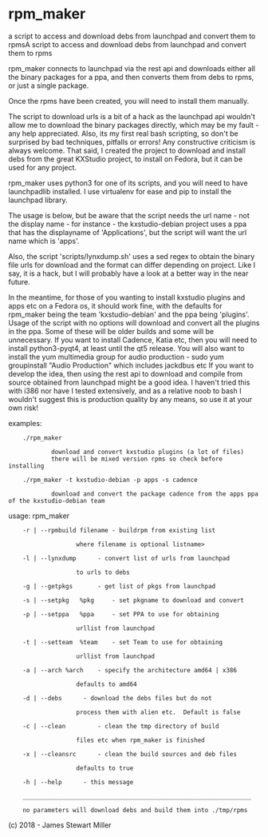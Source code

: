 # rpm_maker
a script to access and download debs from launchpad and convert them to rpmsA script to access and download debs from launchpad and convert them to rpms

rpm_maker connects to launchpad via the rest api and downloads either all the binary packages for a ppa, and then converts them from debs to rpms, or just a single package.

Once the rpms have been created, you will need to install them manually.

The script to download urls is a bit of a hack as the launchpad api wouldn't allow me to download the binary packages directly, which may be my fault - any help appreciated.
Also, its my first real bash scripting, so don't be surprised by bad techniques, pitfalls or errors!  Any constructive criticism is always welcome.
That said, I created the project to download and install debs from the great KXStudio project, to install on Fedora, but it can be used for any project.

rpm_maker uses python3 for one of its scripts, and you will need to have launchpadlib installed.  I use virtualenv for ease and pip to install the launchpad library.

The usage is below, but be aware that the script needs the url name - not the display name - 
for instance - the kxstudio-debian project uses a ppa that has the displayname of 'Applications', but the script will want the url name which is 'apps'.

Also, the script  'scripts/lynxdump.sh' uses a sed regex to obtain the binary file urls for download and the format can differ depending on project.  Like I say, it is a hack, but I will probably have a look at a better way in the near future.

In the meantime, for those of you wanting to install kxstudio plugins and apps etc on a Fedora os, it should work fine, with the defaults for rpm_maker being the team 'kxstudio-debian' and the ppa being 'plugins'.  Usage of the script with no options will download and convert all the plugins in the ppa.  Some of these will be older builds and some will be unnecessary.
If you want to install Cadence, Katia etc, then you will need to install python3-pyqt4, at least until the qt5 release.  You will also want to install the yum multimedia group for audio production - sudo yum groupinstall "Audio Production" which includes jackdbus etc
If you want to develop the idea, then using the rest api to download and compile from source obtained from launchpad might be a good idea.
I haven't tried this with i386 nor have I tested extensively, and as a relative noob to bash I wouldn't suggest this is production quality by any means, so use it at your own risk!

examples:

		./rpm_maker	

				download and convert kxstudio plugins (a lot of files)
				there will be mixed version rpms so check before installing

		./rpm_maker -t kxstudio-debian -p apps -s cadence

				download and convert the package cadence from the apps ppa of the kxstudio-debian team

usage: rpm_maker <options>

		-r | --rpmbuild filename - buildrpm from existing list

					   where filename is optional listname>

		-l | --lynxdump		 - convert list of urls from launchpad

					   to urls to debs

		-g | --getpkgs		 - get list of pkgs from launchpad

		-s | --setpkg	%pkg	 - set pkgname to download and convert

		-p | --setppa	%ppa	 - set PPA to use for obtaining

					   urllist from launchpad

		-t | --setteam	%team	 - set Team to use for obtaining

					   urllist from launchpad

		-a | --arch	%arch	 - specify the architecture amd64 | x386

					   defaults to amd64

		-d | --debs		 - download the debs files but do not

					   process them with alien etc.  Default is false

		-c | --clean		 - clean the tmp directory of build

					   files etc when rpm_maker is finished

		-x | --cleansrc		 - clean the build sources and deb files

					   defaults to true

		-h | --help		 - this message

		________________________________________________________________

		no parameters will download debs and build them into ./tmp/rpms


(c) 2018 - James Stewart Miller
